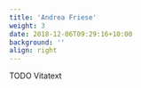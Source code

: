 ```yaml
---
title: 'Andrea Friese'
weight: 3
date: 2018-12-06T09:29:16+10:00
background: ''
align: right
---
```


TODO Vitatext